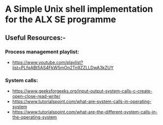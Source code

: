# A Simple Unix shell implementation for the ALX SE programme

## Useful Resources:-

### Process management playlist:
* https://www.youtube.com/playlist?list=PLfqABt5AS4FkW5mOn2Tn9ZZLLDwA3kZUY

### System calls:

* https://www.geeksforgeeks.org/input-output-system-calls-c-create-open-close-read-write/
* https://www.tutorialspoint.com/what-are-system-calls-in-operating-system
* https://www.tutorialspoint.com/what-are-the-different-system-calls-in-the-operating-system

